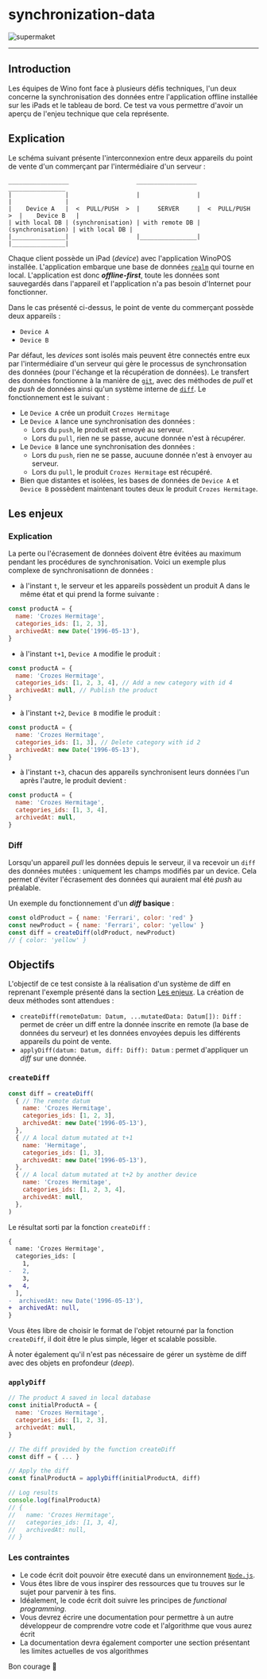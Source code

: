 # synchronization-data

![supermaket](https://i.giphy.com/media/uzglgIsyY1Cgg/giphy.webp)

---

## Introduction

Les équipes de Wino font face à plusieurs défis techniques, l'un deux concerne la synchronisation des données entre l'application offline installée sur les iPads et le tableau de bord. Ce test va vous permettre d'avoir un aperçu de l'enjeu technique que cela représente.

## Explication

Le schéma suivant présente l'interconnexion entre deux appareils du point de vente d'un commerçant par l'intermédiaire d'un serveur :

```
_________________                   _________________                    ________________ 
|               |                   |                |                   |               |
|    Device A   |  <  PULL/PUSH  >  |     SERVER     |  <  PULL/PUSH  >  |    Device B   |
| with local DB | (synchronisation) | with remote DB | (synchronisation) | with local DB |
|_______________|                   |________________|                   |_______________|

```

Chaque client possède un iPad (*device*) avec l'application WinoPOS installée. L'application embarque une base de données [`realm`](https://github.com/realm/realm-js) qui tourne en local. L'application est donc ***offline-first***, toute les données sont sauvegardés dans l'appareil et l'application n'a pas besoin d'Internet pour fonctionner.

Dans le cas présenté ci-dessus, le point de vente du commerçant possède deux appareils :
* `Device A`
* `Device B`

Par défaut, les *devices* sont isolés mais peuvent être connectés entre eux par l'intermédiaire d'un serveur qui gère le processus de synchronsation des données (pour l'échange et la récupération de données). Le transfert des données fonctionne à la manière de [`git`](https://git-scm.com/), avec des méthodes de *pull* et de *push* de données ainsi qu'un système interne de [`diff`](https://en.wikipedia.org/wiki/Data_differencing). Le fonctionnement est le suivant :
* Le `Device A` crée un produit `Crozes Hermitage`
* Le `Device A` lance une synchronisation des données :
  * Lors du `push`, le produit est envoyé au serveur.
  * Lors du `pull`, rien ne se passe, aucune donnée n'est à récupérer.
* Le `Device B` lance une synchronisation des données :
  * Lors du `push`, rien ne se passe, aucuune donnée n'est à envoyer au serveur.
  * Lors du `pull`, le produit `Crozes Hermitage` est récupéré.
* Bien que distantes et isolées, les bases de données de `Device A` et `Device B` possèdent maintenant toutes deux le produit `Crozes Hermitage`.

## Les enjeux

### Explication

La perte ou l'écrasement de données doivent être évitées au maximum pendant les procédures de synchronisation. Voici un exemple plus complexe de synchronisationn de données :

* à l'instant `t`, le serveur et les appareils possèdent un produit A dans le même état et qui prend la forme suivante :
```js
const productA = {
  name: 'Crozes Hermitage',
  categories_ids: [1, 2, 3],
  archivedAt: new Date('1996-05-13'),
}
```
* à l'instant `t+1`, `Device A` modifie le produit :
```js
const productA = {
  name: 'Crozes Hermitage',
  categories_ids: [1, 2, 3, 4], // Add a new category with id 4
  archivedAt: null, // Publish the product
}
```
* à l'instant `t+2`, `Device B` modifie le produit :
```js
const productA = {
  name: 'Crozes Hermitage',
  categories_ids: [1, 3], // Delete category with id 2
  archivedAt: new Date('1996-05-13'),
}
```
* à l'instant `t+3`, chacun des appareils synchronisent leurs données l'un après l'autre, le produit devient :
```js
const productA = {
  name: 'Crozes Hermitage',
  categories_ids: [1, 3, 4],
  archivedAt: null,
}
```

### Diff

Lorsqu'un appareil *pull* les données depuis le serveur, il va recevoir un `diff` des données mutées : uniquement les champs modifiés par un device. Cela permet d'éviter l'écrasement des données qui auraient mal été *push* au préalable. 

Un exemple du fonctionnement d'un ***diff* basique** :
```js
const oldProduct = { name: 'Ferrari', color: 'red' }
const newProduct = { name: 'Ferrari', color: 'yellow' }
const diff = createDiff(oldProduct, newProduct)
// { color: 'yellow' }
```

## Objectifs

L'objectif de ce test consiste à la réalisation d'un système de diff en reprenant l'exemple présenté dans la section [Les enjeux](#les-enjeux). La création de deux méthodes sont attendues :
* `createDiff(remoteDatum: Datum, ...mutatedData: Datum[]): Diff` : permet de créer un diff entre la donnée inscrite en remote (la base de données du serveur) et les données envoyées depuis les différents appareils du point de vente. 
* `applyDiff(datum: Datum, diff: Diff): Datum` : permet d'appliquer un *diff* sur une donnée.

### `createDiff`

```js
const diff = createDiff(
  { // The remote datum
    name: 'Crozes Hermitage',
    categories_ids: [1, 2, 3],
    archivedAt: new Date('1996-05-13'),
  },
  { // A local datum mutated at t+1
    name: 'Hermitage',
    categories_ids: [1, 3],
    archivedAt: new Date('1996-05-13'),
  },
  { // A local datum mutated at t+2 by another device
    name: 'Crozes Hermitage',
    categories_ids: [1, 2, 3, 4],
    archivedAt: null,
  },
)
```

Le résultat sorti par la fonction `createDiff` :

```diff
{
  name: 'Crozes Hermitage',
  categories_ids: [
    1,
-   2,
    3,
+   4,
  ],
-  archivedAt: new Date('1996-05-13'),
+  archivedAt: null,
}
```

Vous êtes libre de choisir le format de l'objet retourné par la fonction `createDiff`, il doit être le plus simple, léger et scalable possible.

À noter également qu'il n'est pas nécessaire de gérer un système de diff avec des objets en profondeur (*deep*).

### `applyDiff`


```js
// The product A saved in local database
const initialProductA = {
  name: 'Crozes Hermitage',
  categories_ids: [1, 2, 3],
  archivedAt: null,
}

// The diff provided by the function createDiff
const diff = { ... }

// Apply the diff
const finalProductA = applyDiff(initialProductA, diff)

// Log results
console.log(finalProductA)
// {
//   name: 'Crozes Hermitage',
//   categories_ids: [1, 3, 4],
//   archivedAt: null,
// }

```

### Les contraintes

* Le code écrit doit pouvoir être executé dans un environnement [`Node.js`](https://nodejs.org).
* Vous êtes libre de vous inspirer des ressources que tu trouves sur le sujet pour parvenir à tes fins.
* Idéalement, le code écrit doit suivre les principes de *functional programming*.
* Vous devrez écrire une documentation pour permettre à un autre développeur de comprendre votre code et l'algorithme que vous aurez écrit
* La documentation devra également comporter une section présentant les limites actuelles de vos algorithmes

Bon courage 🎊

